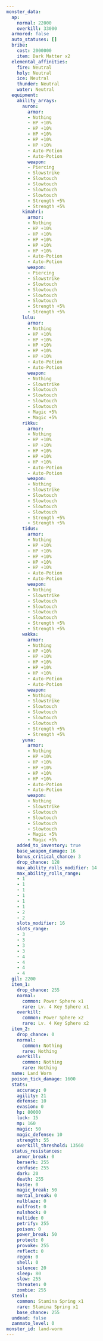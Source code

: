 ```yaml
---
monster_data:
  ap:
    normal: 22000
    overkill: 33000
  armored: false
  auto_statuses: []
  bribe:
    cost: 2000000
    item: Dark Matter x2
  elemental_affinities:
    fire: Neutral
    holy: Neutral
    ice: Neutral
    thunder: Neutral
    water: Neutral
  equipment:
    ability_arrays:
      auron:
        armor:
        - Nothing
        - HP +10%
        - HP +10%
        - HP +10%
        - HP +10%
        - HP +10%
        - Auto-Potion
        - Auto-Potion
        weapon:
        - Piercing
        - Slowstrike
        - Slowtouch
        - Slowtouch
        - Slowtouch
        - Slowtouch
        - Strength +5%
        - Strength +5%
      kimahri:
        armor:
        - Nothing
        - HP +10%
        - HP +10%
        - HP +10%
        - HP +10%
        - HP +10%
        - Auto-Potion
        - Auto-Potion
        weapon:
        - Piercing
        - Slowstrike
        - Slowtouch
        - Slowtouch
        - Slowtouch
        - Slowtouch
        - Strength +5%
        - Strength +5%
      lulu:
        armor:
        - Nothing
        - HP +10%
        - HP +10%
        - HP +10%
        - HP +10%
        - HP +10%
        - Auto-Potion
        - Auto-Potion
        weapon:
        - Nothing
        - Slowstrike
        - Slowtouch
        - Slowtouch
        - Slowtouch
        - Slowtouch
        - Magic +5%
        - Magic +5%
      rikku:
        armor:
        - Nothing
        - HP +10%
        - HP +10%
        - HP +10%
        - HP +10%
        - HP +10%
        - Auto-Potion
        - Auto-Potion
        weapon:
        - Nothing
        - Slowstrike
        - Slowtouch
        - Slowtouch
        - Slowtouch
        - Slowtouch
        - Strength +5%
        - Strength +5%
      tidus:
        armor:
        - Nothing
        - HP +10%
        - HP +10%
        - HP +10%
        - HP +10%
        - HP +10%
        - Auto-Potion
        - Auto-Potion
        weapon:
        - Nothing
        - Slowstrike
        - Slowtouch
        - Slowtouch
        - Slowtouch
        - Slowtouch
        - Strength +5%
        - Strength +5%
      wakka:
        armor:
        - Nothing
        - HP +10%
        - HP +10%
        - HP +10%
        - HP +10%
        - HP +10%
        - Auto-Potion
        - Auto-Potion
        weapon:
        - Nothing
        - Slowstrike
        - Slowtouch
        - Slowtouch
        - Slowtouch
        - Slowtouch
        - Strength +5%
        - Strength +5%
      yuna:
        armor:
        - Nothing
        - HP +10%
        - HP +10%
        - HP +10%
        - HP +10%
        - HP +10%
        - Auto-Potion
        - Auto-Potion
        weapon:
        - Nothing
        - Slowstrike
        - Slowtouch
        - Slowtouch
        - Slowtouch
        - Slowtouch
        - Magic +5%
        - Magic +5%
    added_to_inventory: true
    base_weapon_damage: 16
    bonus_critical_chance: 3
    drop_chance: 128
    max_ability_rolls_modifier: 14
    max_ability_rolls_range:
    - 1
    - 1
    - 1
    - 1
    - 1
    - 1
    - 2
    - 2
    slots_modifier: 16
    slots_range:
    - 3
    - 3
    - 3
    - 3
    - 4
    - 4
    - 4
    - 4
  gil: 2200
  item_1:
    drop_chance: 255
    normal:
      common: Power Sphere x1
      rare: Lv. 4 Key Sphere x1
    overkill:
      common: Power Sphere x2
      rare: Lv. 4 Key Sphere x2
  item_2:
    drop_chance: 0
    normal:
      common: Nothing
      rare: Nothing
    overkill:
      common: Nothing
      rare: Nothing
  name: Land Worm
  poison_tick_damage: 1600
  stats:
    accuracy: 0
    agility: 21
    defense: 10
    evasion: 0
    hp: 80000
    luck: 15
    mp: 160
    magic: 50
    magic_defense: 10
    strength: 55
    overkill_threshold: 13560
  status_resistances:
    armor_break: 0
    berserk: 255
    confuse: 255
    dark: 20
    death: 255
    haste: 0
    magic_break: 50
    mental_break: 0
    nulblaze: 0
    nulfrost: 0
    nulshock: 0
    nultide: 0
    petrify: 255
    poison: 0
    power_break: 50
    protect: 0
    provoke: 255
    reflect: 0
    regen: 0
    shell: 0
    silence: 20
    sleep: 80
    slow: 255
    threaten: 0
    zombie: 255
  steal:
    common: Stamina Spring x1
    rare: Stamina Spring x1
    base_chance: 255
  undead: false
  zanmato_level: 0
monster_id: land-worm
---
```

